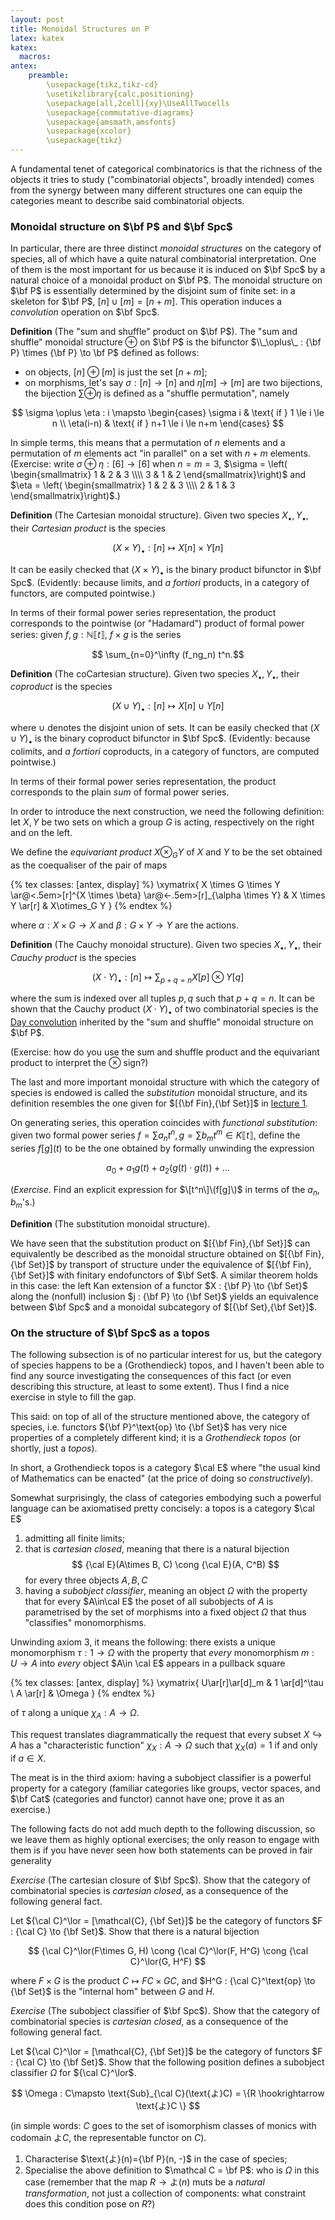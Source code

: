 ```yaml
---
layout: post
title: Monoidal Structures on P
latex: katex
katex:
  macros:
antex:
    preamble:
        \usepackage{tikz,tikz-cd}
        \usetikzlibrary{calc,positioning}
        \usepackage[all,2cell]{xy}\UseAllTwocells
        \usepackage{commutative-diagrams}
        \usepackage{amsmath,amsfonts}
        \usepackage{xcolor}
        \usepackage{tikz}
---
```




A fundamental tenet of categorical combinatorics is that the richness of the objects it tries to study ("combinatorial objects", broadly intended) comes from the synergy between many different structures one can equip the categories meant to describe said combinatorial objects.

### Monoidal structure on $\bf P$ and $\bf Spc$

In particular, there are three distinct *monoidal structures* on the category of species, all of which have a quite natural combinatorial interpretation. One of them is the most important for us because it is induced on $\bf Spc$ by a natural choice of a monoidal product on $\bf P$. The monoidal structure on $\bf P$ is essentially determined by the disjoint sum of finite set: in a skeleton for $\bf P$, $[n]\cup [m] = [n+m]$. This operation induces a *convolution* operation on $\bf Spc$.

**Definition** (The "sum and shuffle" product on $\bf P$). The "sum and shuffle" monoidal structure $\oplus$ on $\bf P$ is the bifunctor $\\_\oplus\_ : {\bf P} \times {\bf P} \to \bf P$ defined as follows:

- on objects, $[n]\oplus [m]$ is just the set $[n+m]$;
- on morphisms, let's say $\sigma : [n] \to [n]$ and $\eta [m] \to [m]$ are two bijections, the bijection $∑ \oplus \eta$ is defined as a "shuffle permutation", namely

$$ \sigma \oplus \eta : i \mapsto \begin{cases} \sigma i & \text{ if } 1 \le i \le  n \\ \eta(i-n) & \text{ if } n+1 \le i \le n+m \end{cases} $$

In simple terms, this means that a permutation of $n$ elements and a permutation of $m$ elements act "in parallel" on a set with $n+m$ elements. (Exercise: write $\sigma \oplus \eta : [6] \to [6]$ when $n=m=3$, $\sigma = \left( \begin{smallmatrix} 1 & 2 & 3 \\\\ 3 & 1 & 2 \end{smallmatrix}\right)$ and $\eta = \left( \begin{smallmatrix} 1 & 2 & 3 \\\\ 2 & 1 & 3 \end{smallmatrix}\right)$.)

**Definition** (The Cartesian monoidal structure). Given two species $X_\bullet,Y_\bullet$, their *Cartesian product* is the species

$$ (X \times Y)_\bullet : [n] \mapsto X[n] \times Y[n] $$

It can be easily checked that $(X\times Y)_\bullet$ is the binary product bifunctor in $\bf Spc$. (Evidently: because limits, and *a fortiori* products, in a category of functors, are computed pointwise.)

In terms of their formal power series representation, the product corresponds to the pointwise (or "Hadamard") product of formal power series: given $f,g : \mathbb N \llbracket t\rrbracket$, $f\times g$ is the series

$$ \sum_{n=0}^\infty (f_ng_n) t^n.$$

**Definition** (The coCartesian structure). Given two species $X_\bullet,Y_\bullet$, their *coproduct* is the species

$$ (X \cup Y)_\bullet : [n] \mapsto X[n] \cup Y[n] $$

where $\cup$ denotes the disjoint union of sets. It can be easily checked that $(X\cup Y)_\bullet$ is the binary coproduct bifunctor in $\bf Spc$. (Evidently: because colimits, and *a fortiori* coproducts, in a category of functors, are computed pointwise.)

In terms of their formal power series representation, the product corresponds to the plain *sum* of formal power series.

In order to introduce the next construction, we need the following definition: let $X,Y$ be two sets on which a group $G$ is acting, respectively on the right and on the left.

We define the *equivariant product* $X\otimes_G Y$ of $X$ and $Y$ to be the set obtained as the coequaliser of the pair of maps

{% tex classes: [antex, display] %}
\xymatrix{
  X \times G \times Y \ar@<.5em>[r]^{X \times \beta} \ar@<-.5em>[r]_{\alpha \times Y} & X \times Y \ar[r] & X\otimes_G Y
}
{% endtex %}

where $\alpha : X \times G \to X$ and $\beta : G \times Y \to Y$ are the actions.

**Definition** (The Cauchy monoidal structure). Given two species $X_\bullet,Y_\bullet$, their *Cauchy product* is the species

$$ (X \cdot Y)_\bullet : [n] \mapsto \sum_{p+q=n} X[p] \otimes Y[q] $$

where the sum is indexed over all tuples $p,q$ such that $p+q=n$. It can be shown that the Cauchy product $(X\cdot Y)_\bullet$ of two combinatorial species is the [Day convolution]() inherited by the "sum and shuffle" monoidal structure on $\bf P$.

(Exercise: how do you use the sum and shuffle product and the equivariant product to interpret the $\otimes$ sign?)

The last and more important monoidal structure with which the category of species is endowed is called the *substitution* monoidal structure, and its definition resembles the one given for $[{\bf Fin},{\bf Set}]$ in [lecture 1]().

On generating series, this operation coincides with *functional substitution*: given two formal power series $f = \sum a_n t^n,g = \sum b_m t^m \in K\llbracket t\rrbracket$, define the series $f[g](t)$ to be the one obtained by formally unwinding the expression

$$ a_0 + a_1 g(t) + a_2 (g(t) \cdot g(t)) + \dots $$

(*Exercise*. Find an explicit expression for $\[t^n\]\(f[g]\)$ in terms of the $a_n, b_m$'s.)

**Definition** (The substitution monoidal structure).

We have seen that the substitution product on $[{\bf Fin},{\bf Set}]$ can equivalently be described as the monoidal structure obtained on $[{\bf Fin},{\bf Set}]$ by transport of structure under the equivalence of $[{\bf Fin},{\bf Set}]$ with finitary endofunctors of $\bf Set$. A similar theorem holds in this case: the left Kan extension of a functor $X : {\bf P} \to {\bf Set}$ along the (nonfull) inclusion $j : {\bf P} \to {\bf Set}$ yields an equivalence between $\bf Spc$ and a monoidal subcategory of $[{\bf Set},{\bf Set}]$.

### On the structure of $\bf Spc$ as a topos

The following subsection is of no particular interest for us, but the category of species happens to be a (Grothendieck) topos, and I haven't been able to find any source investigating the consequences of this fact (or even describing this structure, at least to some extent). Thus I find a nice exercise in style to fill the gap.

This said: on top of all of the structure mentioned above, the category of species, i.e. functors ${\bf P}^\text{op} \to {\bf Set}$ has very nice properties of a completely different kind; it is a *Grothendieck topos* (or shortly, just a *topos*).

In short, a Grothendieck topos is a category $\cal E$ where "the usual kind of Mathematics can be enacted" (at the price of doing so *constructively*).

Somewhat surprisingly, the class of categories embodying such a powerful language can be axiomatised pretty concisely: a topos is a category $\cal E$

1. admitting all finite limits;
2. that is *cartesian closed*, meaning that there is a natural bijection
   $$ {\cal E}(A\times B, C) \cong {\cal E}(A, C^B) $$
   for every three objects $A,B,C$
3. having a *subobject classifier*, meaning an object $\Omega$ with the property that for every $A\in\cal E$ the poset of all subobjects of $A$ is parametrised by the set of morphisms into a fixed object $\Omega$ that thus "classifies" monomorphisms.

Unwinding axiom 3, it means the following: there exists a unique monomorphism $\tau : 1 \to \Omega$ with the property that *every* monomorphism $m : U \to A$ into *every* object $A\in \cal E$ appears in a pullback square

{% tex classes: [antex, display] %}
\xymatrix{
  U\ar[r]\ar[d]_m  & 1 \ar[d]^\tau  \\
  A \ar[r] & \Omega
}
{% endtex %}

of $\tau$ along a unique $\chi_A : A \to \Omega$.

This request translates diagrammatically the request that every subset $X\hookrightarrow A$ has a "characteristic function" $\chi_X : A \to \Omega$ such that $\chi_X(a)=1$ if and only if $a\in X$.

The meat is in the third axiom: having a subobject classifier is a powerful property for a category (familiar categories like groups, vector spaces, and $\bf Cat$ (categories and functor) cannot have one; prove it as an exercise.)

The following facts do not add much depth to the following discussion, so we leave them as highly optional exercises; the only reason to engage with them is if you have never seen how both statements can be proved in fair generality

*Exercise* (The cartesian closure of $\bf Spc$). Show that the category of combinatorial species is *cartesian closed*, as a consequence of the following general fact.

Let ${\cal C}^\lor = [\mathcal{C}, {\bf Set}]$ be the category of functors $F : {\cal C} \to {\bf Set}$. Show that there is a natural bijection

$$ {\cal C}^\lor(F\times G, H) \cong {\cal C}^\lor(F, H^G) \cong {\cal C}^\lor(G, H^F) $$

where $F\times G$ is the product $C\mapsto FC\times GC$, and $H^G : {\cal C}^\text{op} \to {\bf Set}$ is the "internal hom" between $G$ and $H$.

*Exercise* (The subobject classifier of $\bf Spc$). Show that the category of combinatorial species is *cartesian closed*, as a consequence of the following general fact.

Let ${\cal C}^\lor = [\mathcal{C}, {\bf Set}]$ be the category of functors $F : {\cal C} \to {\bf Set}$. Show that the following position defines a subobject classifier $\Omega$ for ${\cal C}^\lor$.

$$ \Omega : C\mapsto \text{Sub}_{\cal C}(\text{よ}C) = \{R \hookrightarrow \text{よ}C \} $$

(in simple words: $C$ goes to the set of isomorphism classes of monics with codomain $\text{よ}C$, the representable functor on $C$).

1. Characterise $\text{よ}(n)={\bf P}(n, -)$ in the case of species;
2. Specialise the above definition to $\mathcal C = \bf P$: who is $\Omega$ in this case (remember that the map $R \to \text{よ}(n)$ muts be a *natural transformation*, not just a collection of components: what constraint does this condition pose on $R$?)
